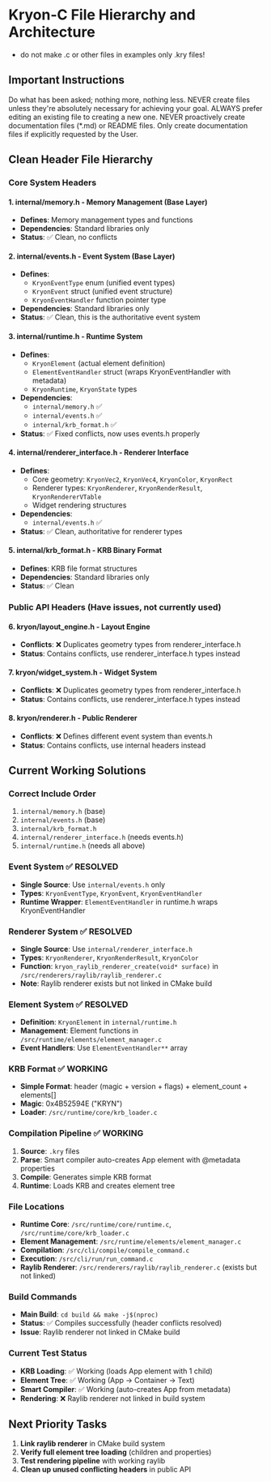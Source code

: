 # Kryon-C File Hierarchy and Architecture

- do not make .c or other files in examples only .kry files!

## Important Instructions
Do what has been asked; nothing more, nothing less.
NEVER create files unless they're absolutely necessary for achieving your goal.
ALWAYS prefer editing an existing file to creating a new one.
NEVER proactively create documentation files (*.md) or README files. Only create documentation files if explicitly requested by the User.

## Clean Header File Hierarchy

### **Core System Headers**

#### **1. internal/memory.h** - Memory Management (Base Layer)
- **Defines**: Memory management types and functions
- **Dependencies**: Standard libraries only
- **Status**: ✅ Clean, no conflicts

#### **2. internal/events.h** - Event System (Base Layer)
- **Defines**: 
  - `KryonEventType` enum (unified event types)
  - `KryonEvent` struct (unified event structure)
  - `KryonEventHandler` function pointer type
- **Dependencies**: Standard libraries only
- **Status**: ✅ Clean, this is the authoritative event system

#### **3. internal/runtime.h** - Runtime System
- **Defines**:
  - `KryonElement` (actual element definition)
  - `ElementEventHandler` struct (wraps KryonEventHandler with metadata)
  - `KryonRuntime`, `KryonState` types
- **Dependencies**: 
  - `internal/memory.h` ✅
  - `internal/events.h` ✅ 
  - `internal/krb_format.h` ✅
- **Status**: ✅ Fixed conflicts, now uses events.h properly

#### **4. internal/renderer_interface.h** - Renderer Interface
- **Defines**:
  - Core geometry: `KryonVec2`, `KryonVec4`, `KryonColor`, `KryonRect`
  - Renderer types: `KryonRenderer`, `KryonRenderResult`, `KryonRendererVTable`
  - Widget rendering structures
- **Dependencies**: 
  - `internal/events.h` ✅
- **Status**: ✅ Clean, authoritative for renderer types

#### **5. internal/krb_format.h** - KRB Binary Format
- **Defines**: KRB file format structures
- **Dependencies**: Standard libraries only
- **Status**: ✅ Clean

### **Public API Headers** (Have issues, not currently used)

#### **6. kryon/layout_engine.h** - Layout Engine
- **Conflicts**: ❌ Duplicates geometry types from renderer_interface.h
- **Status**: Contains conflicts, use renderer_interface.h types instead

#### **7. kryon/widget_system.h** - Widget System  
- **Conflicts**: ❌ Duplicates geometry types from renderer_interface.h
- **Status**: Contains conflicts, use renderer_interface.h types instead

#### **8. kryon/renderer.h** - Public Renderer
- **Conflicts**: ❌ Defines different event system than events.h
- **Status**: Contains conflicts, use internal headers instead

## **Current Working Solutions**

### **Correct Include Order**
1. `internal/memory.h` (base)
2. `internal/events.h` (base)  
3. `internal/krb_format.h` 
4. `internal/renderer_interface.h` (needs events.h)
5. `internal/runtime.h` (needs all above)

### **Event System** ✅ RESOLVED
- **Single Source**: Use `internal/events.h` only
- **Types**: `KryonEventType`, `KryonEvent`, `KryonEventHandler`
- **Runtime Wrapper**: `ElementEventHandler` in runtime.h wraps KryonEventHandler

### **Renderer System** ✅ RESOLVED  
- **Single Source**: Use `internal/renderer_interface.h`
- **Types**: `KryonRenderer`, `KryonRenderResult`, `KryonColor`
- **Function**: `kryon_raylib_renderer_create(void* surface)` in `/src/renderers/raylib/raylib_renderer.c`
- **Note**: Raylib renderer exists but not linked in CMake build

### **Element System** ✅ RESOLVED
- **Definition**: `KryonElement` in `internal/runtime.h`
- **Management**: Element functions in `/src/runtime/elements/element_manager.c`
- **Event Handlers**: Use `ElementEventHandler**` array

### **KRB Format** ✅ WORKING
- **Simple Format**: header (magic + version + flags) + element_count + elements[]
- **Magic**: 0x4B52594E ("KRYN")  
- **Loader**: `/src/runtime/core/krb_loader.c`

### **Compilation Pipeline** ✅ WORKING
1. **Source**: `.kry` files
2. **Parse**: Smart compiler auto-creates App element with @metadata properties
3. **Compile**: Generates simple KRB format
4. **Runtime**: Loads KRB and creates element tree

### **File Locations**
- **Runtime Core**: `/src/runtime/core/runtime.c`, `/src/runtime/core/krb_loader.c`
- **Element Management**: `/src/runtime/elements/element_manager.c`  
- **Compilation**: `/src/cli/compile/compile_command.c`
- **Execution**: `/src/cli/run/run_command.c`
- **Raylib Renderer**: `/src/renderers/raylib/raylib_renderer.c` (exists but not linked)

### **Build Commands**
- **Main Build**: `cd build && make -j$(nproc)`
- **Status**: ✅ Compiles successfully (header conflicts resolved)
- **Issue**: Raylib renderer not linked in CMake build

### **Current Test Status**
- **KRB Loading**: ✅ Working (loads App element with 1 child)
- **Element Tree**: ✅ Working (App → Container → Text)
- **Smart Compiler**: ✅ Working (auto-creates App from metadata)
- **Rendering**: ❌ Raylib renderer not linked in build system

## **Next Priority Tasks**

1. **Link raylib renderer** in CMake build system
2. **Verify full element tree loading** (children and properties)
3. **Test rendering pipeline** with working raylib
4. **Clean up unused conflicting headers** in public API